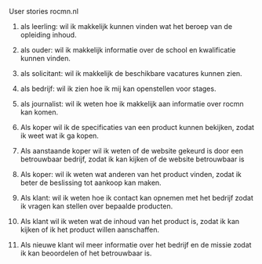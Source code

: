 User stories rocmn.nl

1. als leerling: wil ik makkelijk kunnen vinden wat het beroep van de opleiding inhoud.

2. als ouder: wil ik makkelijk informatie over de school en kwalificatie kunnen vinden.

3. als solicitant: wil ik makkelijk de beschikbare vacatures kunnen zien.

4. als bedrijf: wil ik zien hoe ik mij kan openstellen voor stages.

5. als journalist: wil ik weten hoe ik makkelijk aan informatie over rocmn kan komen.







1. Als koper wil ik de specificaties van een product kunnen bekijken, zodat ik weet wat ik ga kopen.

2. Als aanstaande koper wil ik weten of de website gekeurd is door een betrouwbaar bedrijf, zodat ik kan kijken of de website betrouwbaar is

3. Als koper: wil ik weten wat anderen van het product vinden, zodat ik beter de beslissing tot aankoop kan maken.
    <!-- 3. Als koper: wil ik weten wat anderen van het product vinden, zodat ik mijn mening op dat van een ander kan baseren. -->

4. Als klant: wil ik weten hoe ik contact kan opnemen met het bedrijf zodat ik vragen kan stellen over bepaalde producten.

5. Als klant wil ik weten wat de inhoud van het product is, zodat ik kan kijken of ik het product willen aanschaffen.

6. Als nieuwe klant wil meer informatie over het bedrijf en de missie zodat ik kan beoordelen of het betrouwbaar is.
